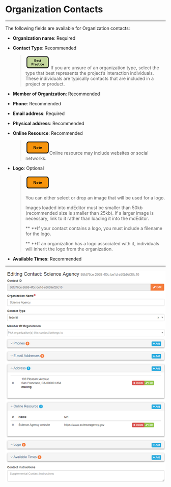 # Organization Contacts

---

The following fields are available for Organization contacts:

* **Organization name**: Required
* **Contact Type**: Recommended
  > ![](/assets/best_practice_small.png) If you are unsure of an organization type, select the type that best represents the project’s interaction individuals. These individuals are typically contacts that are included in a project or product.
* **Member of Organization**: Recommended
* **Phone**: Recommended
* **Email address**: Required
* **Physical address**: Recommended
* **Online Resource**: Recommended

  > ![](/assets/note_small.png)Online resource may include websites or social networks.

* **Logo**: Optional

  > ![](/assets/note_small.png)
  >
  > You can either select or drop an image that will be used for a logo.  
  >   
  > Images loaded into mdEditor must be smaller than 50kb \(recommended size is smaller than 25kb\). If a larger image is necessary, link to it rather than loading it into the mdEditor.  
  >   
  > ** **If your contact contains a logo, you must include a filename for the logo.  
  >   
  > ** **If an organization has a logo associated with it, individuals will inherit the logo from the organization.

* **Available Times**: Recommended

---

![](/assets/organization_contact_page.png)

